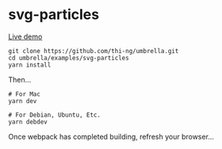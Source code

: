 # svg-particles

[Live demo](http://demo.thi.ng/umbrella/hiccup-dom/svg-particles/)

```
git clone https://github.com/thi-ng/umbrella.git
cd umbrella/examples/svg-particles
yarn install
```

Then...

```
# For Mac
yarn dev

# For Debian, Ubuntu, Etc.
yarn debdev
```

Once webpack has completed building, refresh your browser...
